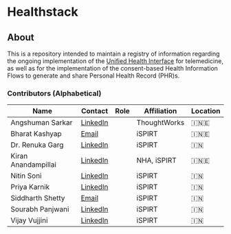 # Healthstack

## About

This is a repository intended to maintain a registry of information regarding the ongoing implementation of the [Unified Health Interface](https://abdm.gov.in/assets/uploads/consultation_papersDocs/UHI_Consultation_Paper.pdf) for telemedicine, as well as for the implementation of the consent-based Health Information Flows to generate and share Personal Health Record (PHR)s.

### Contributors (Alphabetical)

| Name                 | Contact                                                                                        | Role              | Affiliation                      | Location |
| ----------------     | ---------------------------------------------------------------                              | ----------------- | -----------                      | --       |
| Angshuman Sarkar    | <a href="https://www.linkedin.com/in/angshuonline" target="_blank"><i class="fa fa-link"></i>LinkedIn</a>  |                   | ThoughtWorks  | 🇮🇳🇪     |
| Bharat Kashyap    | [<i class="fa fa-envelope-o"></i>Email](mailto:bharatkashyap.exun@gmail.com) |                   | iSPIRT  | 🇮🇳🇪     |
| Dr. Renuka Garg        | <a href="https://in.linkedin.com/in/renuka-garg-a3745b10" target="_blank"><i class="fa fa-link"></i>LinkedIn</a> |                   | iSPIRT                                 | 🇮🇳     |
| Kiran Anandampillai    | <a href="https://www.linkedin.com/in/kiranma" target="_blank"><i class="fa fa-link"></i>LinkedIn</a>  |                   | NHA, iSPIRT  | 🇮🇳🇪     |
| Nitin Soni            | <a href="https://www.linkedin.com/in/nitin-soni-22b83618/" target="_blank"><i class="fa fa-link"></i>LinkedIn</a>|                   | iSPIRT                          | 🇮🇳     |
| Priya Karnik        | <a href="https://www.linkedin.com/in/priyakarnik" target="_blank"><i class="fa fa-link"></i>LinkedIn</a>    |                   | iSPIRT                                 | 🇮🇳     |
| Siddharth Shetty     | [<i class="fa fa-envelope-o"></i>Email](mailto:siddharth.shetty@ispirt.in)   |                   | iSPIRT                           | 🇮🇳     |
| Sourabh Panjwani  |<a href="https://www.linkedin.com/in/saurabh-panjwani-796a4435" target="_blank"><i class="fa fa-link"></i>LinkedIn</a>   |                   | iSPIRT                           | 🇮🇳     |
| Vijay Vujjini  | <a href="https://www.linkedin.com/in/vvujjini" target="_blank"><i class="fa fa-link"></i>LinkedIn</a> |                   | iSPIRT                           | 🇮🇳     |






